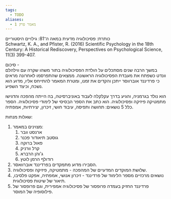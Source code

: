 ```yaml
---
tags:
  - TODO
aliases:
  - מאמר פרק 1
---
```

כותרת: פסיכולוגיה מדעית במאה ה־81: גילויים היסטוריים  
Schwartz, K. A., and Pfister, R. (2016) Scientific Psychology in the 18th Century: A Historical Rediscovery, Perspectives on Psychological Science, 11(3) 399-407. 

סיכום -    
במשך הרבה שנים מסתכלים על הולדת הפסיכולוגיה בתור משהו שקרה עם ווילהלם וונדט כשפתח את מעבדת הפסיכולוגיה הראשונה. ממצאים שהתפרסמו לאחרונה מראים כי פרדיננד אוברווסר ייתכן והקדים את זמנו, ומטרת המאמר להתייחס אליו, מדוע הוא נשכח, וכיצד השפיע.

הוא נולד בגרמניה, והגיע בדרך עקלקלה לעבוד באוניברסיטה, בה הייתה מהפכה והדגישו מתמטיקה פיזיקה ופסיכולוגיה. הוא כתב את הספר הבסיסי של לימודי פסיכולוגיה. הספר כלל 5 נושאים: תחושה ותפיסה, עיבוד חושי, זיכרון, יצירתיות, אמפתיה.


שאלות מנחות:
1. מצוינים במאמר:
	1. ארנסט וובר
	2. גוסטב תיאודור פכנר
	3. פאול ברוקה
	4. קרל וורניק
	5. ג'והן הרברא
	6. רודולף הרמן לוטץ
2. הסבירו מדוע מתמקדים בפרדיננד אוברוואסר.
3. שלושת המוקדים המדעיים של המהפכה - מתמטיקה, פיזיקה ופסיכולוגיה.
4. נושאים מרכזיים מספר הלימוד של פרדיננד - זיכרון אנושי, אמפתיה, אפקט פלסיבו, תיאור של שיטות פסיכולוגית.
5. פרדיננד החזיק בעמדה פרופסור של פסיכולוגיה אמפירית, וגם פרופסור של פילוסופיה של המוסר.